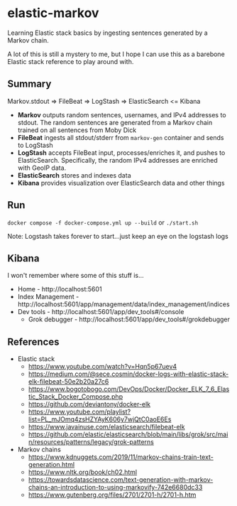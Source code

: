 # elastic-markov

Learning Elastic stack basics by ingesting sentences generated by a Markov chain.

A lot of this is still a mystery to me, but I hope I can use this 
as a barebone Elastic stack reference to play around with.

## Summary

Markov.stdout => FileBeat => LogStash => ElasticSearch <= Kibana

- **Markov** outputs random sentences, usernames, and IPv4 addresses to stdout. 
  The random sentences are generated from a Markov chain trained on all sentences from Moby Dick
- **FileBeat** ingests all stdout/stderr from `markov-gen` container and sends to LogStash
- **LogStash** accepts FileBeat input, processes/enriches it, and pushes to ElasticSearch.
  Specifically, the random IPv4 addresses are enriched with GeoIP data.
- **ElasticSearch** stores and indexes data
- **Kibana** provides visualization over ElasticSearch data and other things

## Run

`docker compose -f docker-compose.yml up --build` or `./start.sh`

Note: Logstash takes forever to start...just keep an eye on the logstash logs

## Kibana

I won't remember where some of this stuff is...

- Home - http://localhost:5601
- Index Management - http://localhost:5601/app/management/data/index_management/indices
- Dev tools - http://localhost:5601/app/dev_tools#/console
  - Grok debugger - http://localhost:5601/app/dev_tools#/grokdebugger

## References

- Elastic stack
  - https://www.youtube.com/watch?v=Hqn5p67uev4
  - https://medium.com/@sece.cosmin/docker-logs-with-elastic-stack-elk-filebeat-50e2b20a27c6
  - https://www.bogotobogo.com/DevOps/Docker/Docker_ELK_7_6_Elastic_Stack_Docker_Compose.php
  - https://github.com/deviantony/docker-elk
  - https://www.youtube.com/playlist?list=PL_mJOmq4zsHZYAyK606y7wjQtC0aoE6Es
  - https://www.javainuse.com/elasticsearch/filebeat-elk
  - https://github.com/elastic/elasticsearch/blob/main/libs/grok/src/main/resources/patterns/legacy/grok-patterns
- Markov chains
  - https://www.kdnuggets.com/2019/11/markov-chains-train-text-generation.html
  - https://www.nltk.org/book/ch02.html
  - https://towardsdatascience.com/text-generation-with-markov-chains-an-introduction-to-using-markovify-742e6680dc33
  - https://www.gutenberg.org/files/2701/2701-h/2701-h.htm
